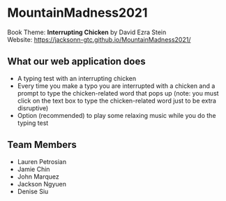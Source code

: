 # MountainMadness2021

Book Theme: <b>Interrupting Chicken</b> by David Ezra Stein<br>
Website: https://jacksonn-gtc.github.io/MountainMadness2021/

## What our web application does

- A typing test with an interrupting chicken
- Every time you make a typo you are interrupted with a chicken and a prompt to type the chicken-related word that pops up (note: you must click on the text box to type the chicken-related word just to be extra disruptive)
- Option (recommended) to play some relaxing music while you do the typing test

## Team Members

- Lauren Petrosian
- Jamie Chin
- John Marquez
- Jackson Ngyuen
- Denise Siu
